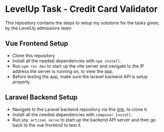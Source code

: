 # LevelUp Task - Credit Card Validator

This repository contains the steps to setup my solutions for the tasks given, by the LevelUp admissions team 

## Vue Frontend Setup

* Clone this repository
* Install all the needed dependencies with `npm install`.
* Run `npm run dev` to start up the vite server and navigate to the IP address the server is running on, to view the app.
* Before testing the app, make sure the laravel backend API is setup properly.

## Laravel Backend Setup

* Navigate to the Laravel backend repository via this [link](https://code.visualstudio.com/), to clone it.
* Install all the needed dependencies with `composer install`.
* Run `php artisan serve` to start up the backend API server and then go back to the vue frontend to test it.

